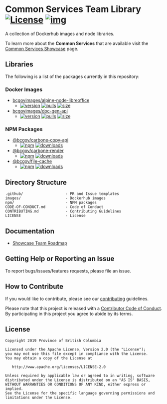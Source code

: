 
# Common Services Team Library [![License](https://img.shields.io/badge/License-Apache%202.0-blue.svg)](LICENSE) [![img](https://img.shields.io/badge/Lifecycle-Stable-97ca00)](https://github.com/bcgov/repomountie/blob/master/doc/lifecycle-badges.md)

A collection of Dockerhub images and node libraries.

To learn more about the **Common Services** that are available visit the [Common Services Showcase](https://bcgov.github.io/common-service-showcase/) page.

## Libraries

The following is a list of the packages currently in this repository:

### Docker Images

- [bcgovimages/alpine-node-libreoffice](images/alpine-node-libreoffice)
  - [![version](https://img.shields.io/docker/v/bcgovimages/alpine-node-libreoffice.svg?sort=semver)](https://hub.docker.com/r/bcgovimages/alpine-node-libreoffice) [![pulls](https://img.shields.io/docker/pulls/bcgovimages/alpine-node-libreoffice.svg)](https://hub.docker.com/r/bcgovimages/alpine-node-libreoffice) [![size](https://img.shields.io/docker/image-size/bcgovimages/alpine-node-libreoffice.svg)](https://hub.docker.com/r/bcgovimages/alpine-node-libreoffice)
- [bcgovimages/doc-gen-api](images/doc-gen-api)
  - [![version](https://img.shields.io/docker/v/bcgovimages/doc-gen-api.svg?sort=semver)](https://hub.docker.com/r/bcgovimages/doc-gen-api) [![pulls](https://img.shields.io/docker/pulls/bcgovimages/doc-gen-api.svg)](https://hub.docker.com/r/bcgovimages/doc-gen-api) [![size](https://img.shields.io/docker/image-size/bcgovimages/doc-gen-api.svg)](https://hub.docker.com/r/bcgovimages/doc-gen-api)

### NPM Packages

- [@bcgov/carbone-copy-api](npm/carbone-copy-api)
  - [![npm](https://img.shields.io/npm/v/@bcgov/carbone-copy-api.svg)](https://www.npmjs.com/package/@bcgov/carbone-copy-api) [![downloads](https://img.shields.io/npm/dm/@bcgov/carbone-copy-api.svg)](https://npmcharts.com/compare/@bcgov/carbone-copy-api?minimal=true)
- [@bcgov/carbone-render](npm/carbone-render)
  - [![npm](https://img.shields.io/npm/v/@bcgov/carbone-render.svg)](https://www.npmjs.com/package/@bcgov/carbone-render) [![downloads](https://img.shields.io/npm/dm/@bcgov/carbone-render.svg)](https://npmcharts.com/compare/@bcgov/carbone-render?minimal=true)
- [@bcgov/file-cache](npm/file-cache)
  - [![npm](https://img.shields.io/npm/v/@bcgov/file-cache.svg)](https://www.npmjs.com/package/@bcgov/file-cache) [![downloads](https://img.shields.io/npm/dm/@bcgov/file-cache.svg)](https://npmcharts.com/compare/@bcgov/file-cache?minimal=true)

## Directory Structure

    .github/                   - PR and Issue templates
    images/                    - Dockerhub images
    npm/                       - NPM packages
    CODE-OF-CONDUCT.md         - Code of Conduct
    CONTRIBUTING.md            - Contributing Guidelines
    LICENSE                    - License

## Documentation

* [Showcase Team Roadmap](https://github.com/bcgov/nr-get-token/wiki/Product-Roadmap)

## Getting Help or Reporting an Issue

To report bugs/issues/features requests, please file an issue.

## How to Contribute

If you would like to contribute, please see our [contributing](CONTRIBUTING.md) guidelines.

Please note that this project is released with a [Contributor Code of Conduct](CODE-OF-CONDUCT.md). By participating in this project you agree to abide by its terms.

## License

    Copyright 2019 Province of British Columbia

    Licensed under the Apache License, Version 2.0 (the "License");
    you may not use this file except in compliance with the License.
    You may obtain a copy of the License at

       http://www.apache.org/licenses/LICENSE-2.0

    Unless required by applicable law or agreed to in writing, software
    distributed under the License is distributed on an "AS IS" BASIS,
    WITHOUT WARRANTIES OR CONDITIONS OF ANY KIND, either express or implied.
    See the License for the specific language governing permissions and
    limitations under the License.

